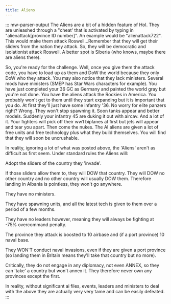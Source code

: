 ```yaml
---
title: Aliens
---
```


::: mw-parser-output
The Aliens are a bit of a hidden feature of HoI. They are unleashed
through a \"cheat\' that is activated by typing in
\"alienattack\[province ID number\]\". An example would be
\"alienattack722\". This would make them attack Roswell\...Remember that
they will get their sliders from the nation they attack. So, they will
be democratic and isolationist attack Roswell. A better spot is Siberia
(who knows, maybe there are aliens there).

So, you\'re ready for the challenge. Well, once you give them the attack
code, you have to load up as them and DoW the world because they only
DoW who they attack. You may also notice that they lack ministers.
Several mods have ministers (SMEP has Star Wars characters for example).
You have just completed your 36 GC as Germany and painted the world gray
but you\'re not done. You have the aliens attack the Rockies in America.
You probably won\'t get to them until they start expanding but it is
important that you do. At first they\'ll just have some infantry \'36.
No worry for elite panzers right? Wrong. They won\'t stop spawning it.
Soon tanks appear and better models. Suddenly your infantry 45 are
duking it out with aircav. And a lot of it. Your fighters will pick off
their ww1 biplanes at first but jets will appear and tear you apart.
Then come the nukes. The AI aliens are given a lot of free units and
free technology plus what they build themselves. You will find that they
will soon be uncrushable.

In reality, ignoring a lot of what was posted above, the \'Aliens\'
aren\'t as difficult as first seem. Under standard rules the Aliens
will:

Adopt the sliders of the country they \'invade\'.

If those sliders allow them to, they will DOW that country. They will
DOW no other country and no other country will usually DOW them.
Therefore landing in Albania is pointless, they won\'t go anywhere.

They have no ministers.

They have spawning units, and all the latest tech is given to them over
a period of a few months.

They have no leaders however, meaning they will always be fighting at
-75% overcommand penalty.

The province they attack is boosted to 10 airbase and (if a port
province) 10 naval base.

They WON\'T conduct naval invasions, even if they are given a port
province (so landing them in Britain means they\'ll take that country
but no more).

Critically, they do not engage in any diplomacy, not even ANNEX, so they
can \'take\' a country but won\'t annex it. They therefore never own any
provinces except the first.

In reality, without significant ai files, events, leaders and ministers
to deal with the above they are actually very very tame and can be
easily defeated.
:::
